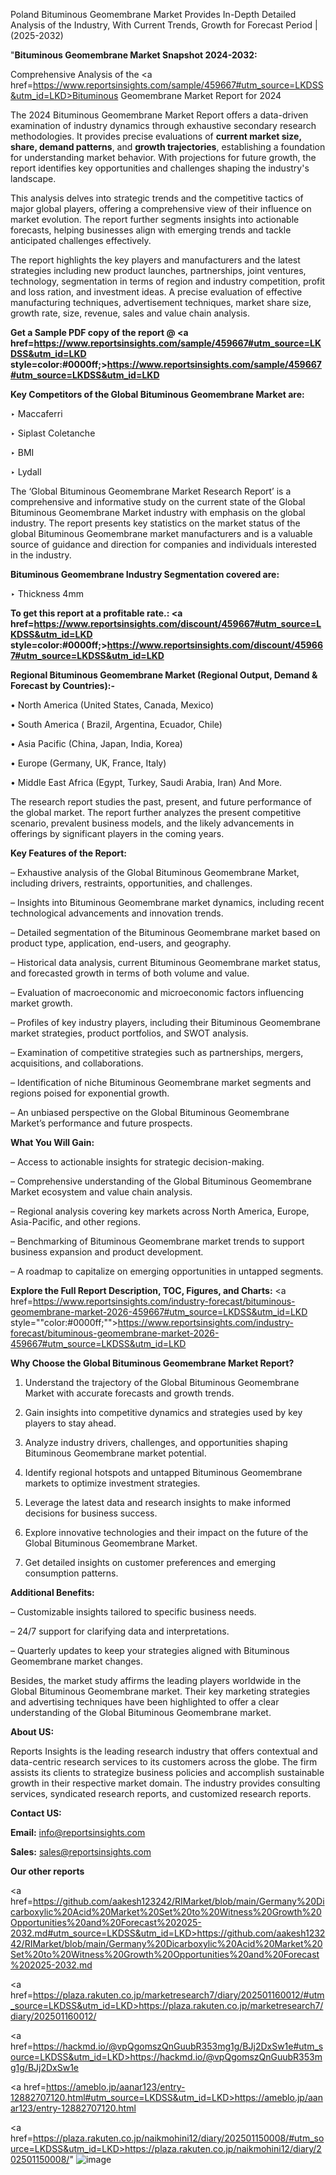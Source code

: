 Poland Bituminous Geomembrane Market Provides In-Depth Detailed Analysis of the Industry, With Current Trends, Growth for Forecast Period | (2025-2032)

"<strong>Bituminous Geomembrane Market Snapshot 2024-2032:</strong>

Comprehensive Analysis of the <a href=https://www.reportsinsights.com/sample/459667#utm_source=LKDSS&utm_id=LKD>Bituminous Geomembrane Market</a> Report for 2024

The 2024 Bituminous Geomembrane Market Report offers a data-driven examination of industry dynamics through exhaustive secondary research methodologies. It provides precise evaluations of <strong>current market size, share, demand patterns</strong>, and <strong>growth trajectories</strong>, establishing a foundation for understanding market behavior. With projections for future growth, the report identifies key opportunities and challenges shaping the industry's landscape.

This analysis delves into strategic trends and the competitive tactics of major global players, offering a comprehensive view of their influence on market evolution. The report further segments insights into actionable forecasts, helping businesses align with emerging trends and tackle anticipated challenges effectively.

The report highlights the key players and manufacturers and the latest strategies including new product launches, partnerships, joint ventures, technology, segmentation in terms of region and industry competition, profit and loss ration, and investment ideas. A precise evaluation of effective manufacturing techniques, advertisement techniques, market share size, growth rate, size, revenue, sales and value chain analysis.

<strong>Get a Sample PDF copy of the report @ <a href=https://www.reportsinsights.com/sample/459667#utm_source=LKDSS&utm_id=LKD style=color:#0000ff;>https://www.reportsinsights.com/sample/459667#utm_source=LKDSS&utm_id=LKD</a></strong>

<strong>Key Competitors of the Global Bituminous Geomembrane Market are:</strong>

‣ Maccaferri

‣ Siplast Coletanche

‣ BMI

‣ Lydall

The ‘Global Bituminous Geomembrane Market Research Report’ is a comprehensive and informative study on the current state of the Global Bituminous Geomembrane Market industry with emphasis on the global industry. The report presents key statistics on the market status of the global Bituminous Geomembrane market manufacturers and is a valuable source of guidance and direction for companies and individuals interested in the industry.

<strong>Bituminous Geomembrane Industry Segmentation covered are:</strong>

‣ Thickness  4mm

<strong>To get this report at a profitable rate.: <a href=https://www.reportsinsights.com/discount/459667#utm_source=LKDSS&utm_id=LKD style=color:#0000ff;>https://www.reportsinsights.com/discount/459667#utm_source=LKDSS&utm_id=LKD</a></strong>

<strong>Regional Bituminous Geomembrane Market (Regional Output, Demand &amp; Forecast by Countries):-</strong>

• North America (United States, Canada, Mexico)

• South America ( Brazil, Argentina, Ecuador, Chile)

• Asia Pacific (China, Japan, India, Korea)

• Europe (Germany, UK, France, Italy)

• Middle East Africa (Egypt, Turkey, Saudi Arabia, Iran) And More.

The research report studies the past, present, and future performance of the global market. The report further analyzes the present competitive scenario, prevalent business models, and the likely advancements in offerings by significant players in the coming years.

<strong>Key Features of the Report:</strong>

– Exhaustive analysis of the Global Bituminous Geomembrane Market, including drivers, restraints, opportunities, and challenges.

– Insights into Bituminous Geomembrane market dynamics, including recent technological advancements and innovation trends.

– Detailed segmentation of the Bituminous Geomembrane market based on product type, application, end-users, and geography.

– Historical data analysis, current Bituminous Geomembrane market status, and forecasted growth in terms of both volume and value.

– Evaluation of macroeconomic and microeconomic factors influencing market growth.

– Profiles of key industry players, including their Bituminous Geomembrane market strategies, product portfolios, and SWOT analysis.

– Examination of competitive strategies such as partnerships, mergers, acquisitions, and collaborations.

– Identification of niche Bituminous Geomembrane market segments and regions poised for exponential growth.

– An unbiased perspective on the Global Bituminous Geomembrane Market’s performance and future prospects.

<strong>What You Will Gain:</strong>

– Access to actionable insights for strategic decision-making.

– Comprehensive understanding of the Global Bituminous Geomembrane Market ecosystem and value chain analysis.

– Regional analysis covering key markets across North America, Europe, Asia-Pacific, and other regions.

– Benchmarking of Bituminous Geomembrane market trends to support business expansion and product development.

– A roadmap to capitalize on emerging opportunities in untapped segments.

<strong>Explore the Full Report Description, TOC, Figures, and Charts:</strong>
<a href=https://www.reportsinsights.com/industry-forecast/bituminous-geomembrane-market-2026-459667#utm_source=LKDSS&utm_id=LKD style=""color:#0000ff;"">https://www.reportsinsights.com/industry-forecast/bituminous-geomembrane-market-2026-459667#utm_source=LKDSS&utm_id=LKD</a>

<strong>Why Choose the Global Bituminous Geomembrane Market Report?</strong>

1. Understand the trajectory of the Global Bituminous Geomembrane Market with accurate forecasts and growth trends.

2. Gain insights into competitive dynamics and strategies used by key players to stay ahead.

3. Analyze industry drivers, challenges, and opportunities shaping Bituminous Geomembrane market potential.

4. Identify regional hotspots and untapped Bituminous Geomembrane markets to optimize investment strategies.

5. Leverage the latest data and research insights to make informed decisions for business success.

6. Explore innovative technologies and their impact on the future of the Global Bituminous Geomembrane Market.

7. Get detailed insights on customer preferences and emerging consumption patterns.

<strong>Additional Benefits:</strong>

– Customizable insights tailored to specific business needs.

– 24/7 support for clarifying data and interpretations.

– Quarterly updates to keep your strategies aligned with Bituminous Geomembrane market changes.

Besides, the market study affirms the leading players worldwide in the Global Bituminous Geomembrane market. Their key marketing strategies and advertising techniques have been highlighted to offer a clear understanding of the Global Bituminous Geomembrane market.

<strong><strong>About US</strong>:</strong>

Reports Insights is the leading research industry that offers contextual and data-centric research services to its customers across the globe. The firm assists its clients to strategize business policies and accomplish sustainable growth in their respective market domain. The industry provides consulting services, syndicated research reports, and customized research reports.

<strong>Contact US:</strong>

<p class=><b>Email:</b> <a href=mailto:info@reportsinsights.com>info@reportsinsights.com</a></p>
<p class=><b>Sales:</b> <a href=mailto:sales@reportsinsights.com>sales@reportsinsights.com</a></p>

<strong>Our other reports</strong>

<a href=https://github.com/aakesh123242/RIMarket/blob/main/Germany%20Dicarboxylic%20Acid%20Market%20Set%20to%20Witness%20Growth%20Opportunities%20and%20Forecast%202025-2032.md#utm_source=LKDSS&utm_id=LKD>https://github.com/aakesh123242/RIMarket/blob/main/Germany%20Dicarboxylic%20Acid%20Market%20Set%20to%20Witness%20Growth%20Opportunities%20and%20Forecast%202025-2032.md</a>

<a href=https://plaza.rakuten.co.jp/marketresearch7/diary/202501160012/#utm_source=LKDSS&utm_id=LKD>https://plaza.rakuten.co.jp/marketresearch7/diary/202501160012/</a>

<a href=https://hackmd.io/@vpQgomszQnGuubR353mg1g/BJj2DxSw1e#utm_source=LKDSS&utm_id=LKD>https://hackmd.io/@vpQgomszQnGuubR353mg1g/BJj2DxSw1e</a>

<a href=https://ameblo.jp/aanar123/entry-12882707120.html#utm_source=LKDSS&utm_id=LKD>https://ameblo.jp/aanar123/entry-12882707120.html</a>

<a href=https://plaza.rakuten.co.jp/naikmohini12/diary/202501150008/#utm_source=LKDSS&utm_id=LKD>https://plaza.rakuten.co.jp/naikmohini12/diary/202501150008/</a>"
![image](https://github.com/user-attachments/assets/bcdf7df2-17d6-42c5-8f1c-42a0c53aca10)
